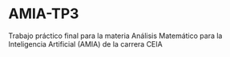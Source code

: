 # AMIA-TP3
Trabajo práctico final para la materia Análisis Matemático para la Inteligencia Artificial (AMIA) de la carrera CEIA
